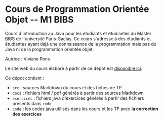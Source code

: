 # Cours de Programmation Orientée Objet -- M1 BIBS

Cours d'introduction au Java pour les étudiants et étudiantes du Master BIBS de l'université Paris-Saclay. Ce cours s'adresse à des étudiants et étudiantes ayant déjà une connaissance de la programmation mais pas du Java ni de la programmation orientée objet.

Autrice : Viviane Pons

Le site web du cours élaboré à partir de ce dépot est [disponible ici](https://www.lri.fr/~pons/static/JavaBIBS/).

Ce dépot contient :

* `src` : sources Markdown du cours et des fiches de TP
* `docs` : fichiers html / pdf générés à partir des sources Markdown 
* `exercices` : fichiers java d'exercices générés à partir des fichiers présents dans `code`
* `code` : les codes java utilisés dans les cours et les TP avec **la correction des exercices**



